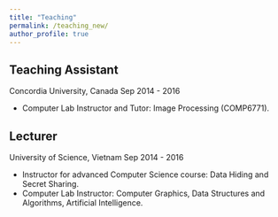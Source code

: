 ```yaml
---
title: "Teaching"
permalink: /teaching_new/
author_profile: true
---
```


## Teaching Assistant
  Concordia University, Canada    Sep 2014 - 2016
  * Computer Lab Instructor and Tutor: Image Processing (COMP6771).

## Lecturer
  University of Science, Vietnam   Sep 2014 - 2016
  * Instructor for advanced Computer Science course: Data Hiding and Secret Sharing.
  * Computer Lab Instructor: Computer Graphics, Data Structures and Algorithms, Artificial Intelligence.
